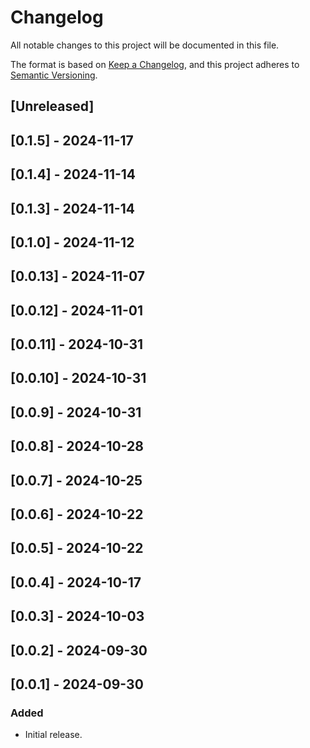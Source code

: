 # Changelog

All notable changes to this project will be documented in this file.

The format is based on [Keep a Changelog](https://keepachangelog.com/en/1.0.0/),
and this project adheres to [Semantic Versioning](https://semver.org/spec/v2.0.0.html).

## [Unreleased]

## [0.1.5] - 2024-11-17

## [0.1.4] - 2024-11-14

## [0.1.3] - 2024-11-14

## [0.1.0] - 2024-11-12

## [0.0.13] - 2024-11-07

## [0.0.12] - 2024-11-01

## [0.0.11] - 2024-10-31

## [0.0.10] - 2024-10-31

## [0.0.9] - 2024-10-31

## [0.0.8] - 2024-10-28

## [0.0.7] - 2024-10-25

## [0.0.6] - 2024-10-22

## [0.0.5] - 2024-10-22

## [0.0.4] - 2024-10-17

## [0.0.3] - 2024-10-03

## [0.0.2] - 2024-09-30

## [0.0.1] - 2024-09-30

### Added
- Initial release.
